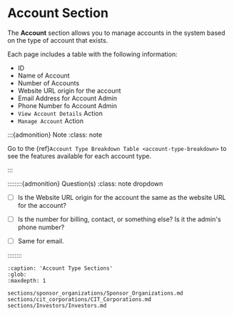 
# Account Section


The **Account** section allows you to manage accounts in the system based on the type of account that exists.

Each page includes a table with the following information:

- ID
- Name of Account
- Number of Accounts 
- Website URL origin for the account
- Email Address for Account Admin
- Phone Number fo Account Admin
- ``View Account Details`` Action
- ``Manage Account`` Action


:::{admonition} Note
:class: note

Go to the {ref}`Account Type Breakdown Table <account-type-breakdown>` to see the features available for each account type.

:::


::::::::{admonition} Question(s)
:class: note dropdown

- [ ] Is the Website URL origin for the account the same as the website URL for the account? 
- [ ] Is the number for billing, contact, or something else? Is it the admin's phone number?
- [ ]  Same for email.


::::::::



```{toctree}
:caption: 'Account Type Sections'
:glob:
:maxdepth: 1

sections/sponsor_organizations/Sponsor_Organizations.md
sections/cit_corporations/CIT_Corporations.md
sections/Investors/Investors.md

```



